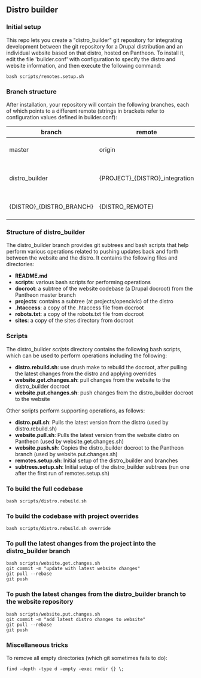 ## Distro builder

### Initial setup

This repo lets you create a "distro_builder" git repository for integrating development between
the git repository for a Drupal distribution and an individual website based on that distro,
hosted on Pantheon. To install it, edit the file 'builder.conf' with configuration to specify
the distro and website information, and then execute the following command:

````
bash scripts/remotes.setup.sh
````

### Branch structure

After installation, your repository will contain the following branches, each of which points
to a different remote (strings in brackets refer to configuration values defined in builder.conf):

| branch | remote | purpose |
| ------ | ------ | ------- |
| master | origin | website development on Pantheon |
| distro_builder | {PROJECT}_{DISTRO}_integration | integration between the website and the distro |
| {DISTRO}_{DISTRO_BRANCH} | {DISTRO_REMOTE} | for pulling in updates to the distro |

### Structure of distro_builder

The distro_builder branch provides git subtrees and bash scripts that help perform various
operations related to pushing updates back and forth between the website and the distro.
It contains the following files and directories:

* **README.md**
* **scripts**: various bash scripts for performing operations
* **docroot**: a subtree of the website codebase (a Drupal docroot) from the Pantheon master branch
* **projects**: contains a subtree (at projects/opencivic) of the distro
* **.htaccess**: a copy of the .htaccess file from docroot
* **robots.txt**: a copy of the robots.txt file from docroot
* **sites**: a copy of the sites directory from docroot

### Scripts

The distro_builder _scripts_ directory contains the following bash scripts, which can be used to perform operations including the following:

* **distro.rebuild.sh**: use drush make to rebuild the docroot, after pulling the latest changes from the distro and applying overrides
* **website.get.changes.sh**: pull changes from the website to the distro_builder docroot
* **website.put.changes.sh**: push changes from the distro_builder docroot to the website

Other scripts perform supporting operations, as follows:

* **distro.pull.sh**: Pulls the latest version from the distro (used by distro.rebuild.sh)
* **website.pull.sh**: Pulls the latest version from the website distro on Pantheon (used by website.get.changes.sh)
* **website.push.sh**: Copies the distro_builder docroot to the Pantheon branch (used by website.put.changes.sh)
* **remotes.setup.sh**: Initial setup of the distro_builder and branches
* **subtrees.setup.sh**: Initial setup of the distro_builder subtrees (run one after the first run of remotes.setup.sh)

### To build the full codebase

    bash scripts/distro.rebuild.sh

### To build the codebase with project overrides

    bash scripts/distro.rebuild.sh override

### To pull the latest changes from the project into the distro_builder branch

````
bash scripts/website.get.changes.sh
git commit -m "update with latest website changes"
git pull --rebase
git push
````

### To push the latest changes from the distro_builder branch to the website repository

````
bash scripts/website.put.changes.sh
git commit -m "add latest distro changes to website"
git pull --rebase
git push
````

### Miscellaneous tricks

To remove all empty directories (which git sometimes fails to do):

    find -depth -type d -empty -exec rmdir {} \;
